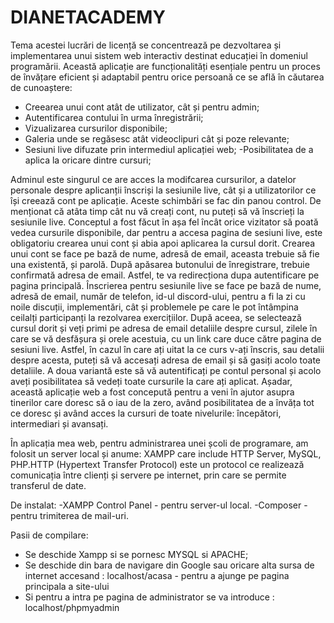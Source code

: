# DIANETACADEMY
Tema acestei lucrări de licență se concentrează pe dezvoltarea și implementarea unui sistem web interactiv destinat educației în domeniul programării.
 Această aplicație are funcționalități esențiale pentru un proces de învățare eficient și adaptabil pentru orice persoană ce se află în căutarea de cunoaștere:
 - Creearea unui cont atât de utilizator, cât și pentru admin;
 - Autentificarea contului în urma înregistrării;
- Vizualizarea cursurilor disponibile;
- Galeria unde se regăsesc atât videoclipuri cât și poze relevante;
- Sesiuni live difuzate prin intermediul aplicației web;
-Posibilitatea de a aplica la oricare dintre cursuri;

Adminul este singurul ce are acces la modifcarea cursurilor, a datelor personale despre aplicanții înscriși la sesiunile live, cât și a utilizatorilor ce își creează cont pe aplicație. Aceste schimbări se fac din panou control.
De menționat că atâta timp cât nu vă creați cont, nu puteți să vă înscrieți la sesiunile live. Conceptul a fost făcut în așa fel încât orice vizitator să poată vedea cursurile disponibile, dar pentru a accesa pagina de sesiuni live, este obligatoriu crearea unui cont și abia apoi aplicarea la cursul dorit.  Crearea unui cont se face pe bază de nume, adresă de email, aceasta trebuie să fie una existentă, și parolă. După apăsarea butonului de înregistrare, trebuie confirmată adresa de email. Astfel, te va redirecționa dupa autentificare pe pagina principală.
Înscrierea pentru sesiunile live se face pe bază de nume, adresă de email, număr de telefon, id-ul discord-ului, pentru a fi la zi cu noile discuții, implementări, cât și problemele pe care le pot întâmpina ceilalți participanți la rezolvarea exercițiilor. După aceea, se selectează cursul dorit și veți primi pe adresa de email detaliile despre cursul, zilele în care se vă desfășura și orele acestuia, cu un link care duce către pagina de sesiuni live. 
Astfel, în cazul în care ați uitat la ce curs v-ați înscris, sau detalii despre acesta, puteți să vă accesați adresa de email și să gasiți acolo toate detaliile. 
A doua variantă este să  vă autentificați pe contul personal și acolo aveți posibilitatea să vedeți toate cursurile la care ați aplicat.
Așadar, această aplicație web a fost concepută pentru a veni în ajutor asupra tinerilor care doresc să o iau de la zero, având posibilitatea de a învăța tot ce doresc și având acces la cursuri de toate nivelurile: începători, intermediari și avansați.

În aplicația mea web, pentru administrarea unei școli de programare, am folosit un server local și anume: XAMPP care include HTTP Server, MySQL, PHP.HTTP (Hypertext Transfer Protocol) este un protocol ce realizează comunicația între clienți și servere pe internet, prin care se permite transferul de date.

De instalat:
 -XAMPP Control Panel - pentru server-ul local.
 -Composer - pentru trimiterea de mail-uri.
 

 Pasii de compilare:
 - Se deschide Xampp si se pornesc  MYSQL si APACHE;
 - Se deschide din bara de navigare din Google sau oricare alta sursa de internet accesand : localhost/acasa - pentru a ajunge pe pagina principala a site-ului
 - Si pentru a intra pe pagina de administrator se va introduce : localhost/phpmyadmin

    
